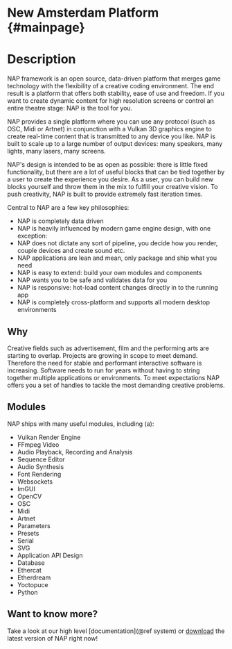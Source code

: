 New Amsterdam Platform {#mainpage}
=======================

# Description

NAP framework is an open source, data-driven platform that merges game technology with the flexibility of a creative coding environment. The end result is a platform that offers both stability, ease of use and freedom. If you want to create dynamic content for high resolution screens or control an entire theatre stage: NAP is the tool for you.

NAP provides a single platform where you can use any protocol (such as OSC, Midi or Artnet) in conjunction with a Vulkan 3D graphics engine to create real-time content that is transmitted to any device you like. NAP is built to scale up to a large number of output devices: many speakers, many lights, many lasers, many screens.
	
NAP's design is intended to be as open as possible: there is little fixed functionality, but there are a lot of useful blocks that can be tied together by a user to create the experience you desire. As a user, you can build new blocks yourself and throw them in the mix to fulfill your creative vision. To push creativity, NAP is built to provide extremely fast iteration times.

Central to NAP are a few key philosophies:

- NAP is completely data driven
- NAP is heavily influenced by modern game engine design, with one exception:
- NAP does not dictate any sort of pipeline, you decide how you render, couple devices and create sound etc.
- NAP applications are lean and mean, only package and ship what you need
- NAP is easy to extend: build your own modules and components
- NAP wants you to be safe and validates data for you
- NAP is responsive: hot-load content changes directly in to the running app
- NAP is completely cross-platform and supports all modern desktop environments

## Why

Creative fields such as advertisement, film and the performing arts are starting to overlap. Projects are growing in scope to meet demand. Therefore the need for stable and performant interactive software is increasing. Software needs to run for years without having to string together multiple applications or environments. To meet expectations NAP offers you a set of handles to tackle the most demanding creative problems.

## Modules

NAP ships with many useful modules, including (a): 

- Vulkan Render Engine
- FFmpeg Video
- Audio Playback, Recording and Analysis
- Sequence Editor
- Audio Synthesis
- Font Rendering
- Websockets
- ImGUI
- OpenCV
- OSC
- Midi
- Artnet
- Parameters
- Presets
- Serial
- SVG
- Application API Design
- Database
- Ethercat
- Etherdream
- Yoctopuce
- Python

## Want to know more?

Take a look at our high level [documentation](@ref system) or [download](https://www.napframework.com) the latest version of NAP right now!	